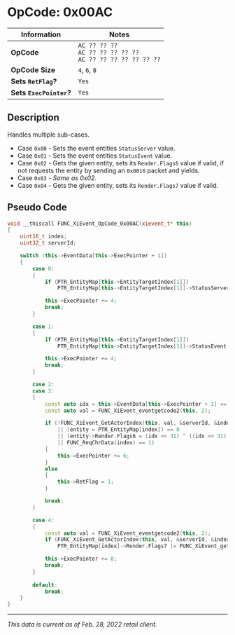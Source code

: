# OpCode: 0x00AC

| Information               | Notes |
|---                        |---    |
| **OpCode**                | `AC ?? ?? ??` <br> `AC ?? ?? ?? ?? ??` <br> `AC ?? ?? ?? ?? ?? ?? ??` |
| **OpCode Size**           | `4`, `6`, `8` |
| **Sets `RetFlag`?**       | `Yes` |
| **Sets `ExecPointer`?**   | `Yes` |

## Description

Handles multiple sub-cases.

  * Case `0x00` - Sets the event entities `StatusServer` value.
  * Case `0x01` - Sets the event entities `StatusEvent` value.
  * Case `0x02` - Gets the given entity, sets its `Render.Flags6` value if valid, if not requests the entity by sending an `0x0016` packet and yields.
  * Case `0x03` - _Same as 0x02._
  * Case `0x04` - Gets the given entity, sets its `Render.Flags7` value if valid.

## Pseudo Code

```cpp
void __thiscall FUNC_XiEvent_OpCode_0x00AC(xievent_t* this)
{
    uint16_t index;
    uint32_t serverId;

    switch (this->EventData[this->ExecPointer + 1])
    {
        case 0:
        {
            if (PTR_EntityMap[this->EntityTargetIndex[1]])
                PTR_EntityMap[this->EntityTargetIndex[1]]->StatusServer = FUNC_XiEvent_getworkofs_(this, 2);

            this->ExecPointer += 4;
            break;
        }

        case 1:
        {
            if (PTR_EntityMap[this->EntityTargetIndex[1]])
                PTR_EntityMap[this->EntityTargetIndex[1]]->StatusEvent = FUNC_XiEvent_getworkofs_(this, 2);

            this->ExecPointer += 4;
            break;
        }

        case 2:
        case 3:
        {
            const auto idx = this->EventData[this->ExecPointer + 1] == 2;
            const auto val = FUNC_XiEvent_eventgetcode2(this, 2);

            if (!FUNC_XiEvent_GetActorIndex(this, val, &serverId, &index)
                || (entity = PTR_EntityMap[index]) == 0
                || (entity->Render.Flags6 = (idx << 31) ^ ((idx << 31) ^ entity->Render.Flags6) & 0x7FFFFFFF, idx)
                || FUNC_ReqChrData(index) == 1)
            {
                this->ExecPointer += 6;
            }
            else
            {
                this->RetFlag = 1;
            }

            break;
        }

        case 4:
        {
            const auto val = FUNC_XiEvent_eventgetcode2(this, 2);
            if (FUNC_XiEvent_GetActorIndex(this, val, &serverId, &index) && PTR_EntityMap[index])
                PTR_EntityMap[index]->Render.Flags7 |= FUNC_XiEvent_getworkofs_(this, 6) & 3;

            this->ExecPointer += 8;
            break;
        }
        
        default:
            break;
    }
}
```

---

_This data is current as of Feb. 28, 2022 retail client._